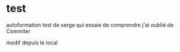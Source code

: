 # test
autoformation
test de serge qui essaie de comprendre
j'ai oublié de Commiter


modif depuis le local